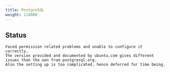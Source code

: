 ```yaml
---
title: PostgreSQL
weight: 114000
---
```


## Status

    Faced permission related problems and unable to configure it correctly.
    The version provided and documented by ubuntu.com gives different issues than the oen from postgresql.org.
    Also the setting up is too complicated, hence deferred for time being.
